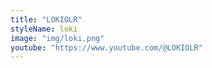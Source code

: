 ```yaml
---
title: "LOKIOLR"
styleName: loki
image: "img/loki.png"
youtube: "https://www.youtube.com/@LOKIOLR"
---
```

